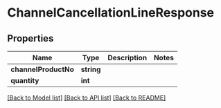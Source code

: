 # ChannelCancellationLineResponse

## Properties
Name | Type | Description | Notes
------------ | ------------- | ------------- | -------------
**channelProductNo** | **string** |  | 
**quantity** | **int** |  | 

[[Back to Model list]](../README.md#documentation-for-models) [[Back to API list]](../README.md#documentation-for-api-endpoints) [[Back to README]](../README.md)


